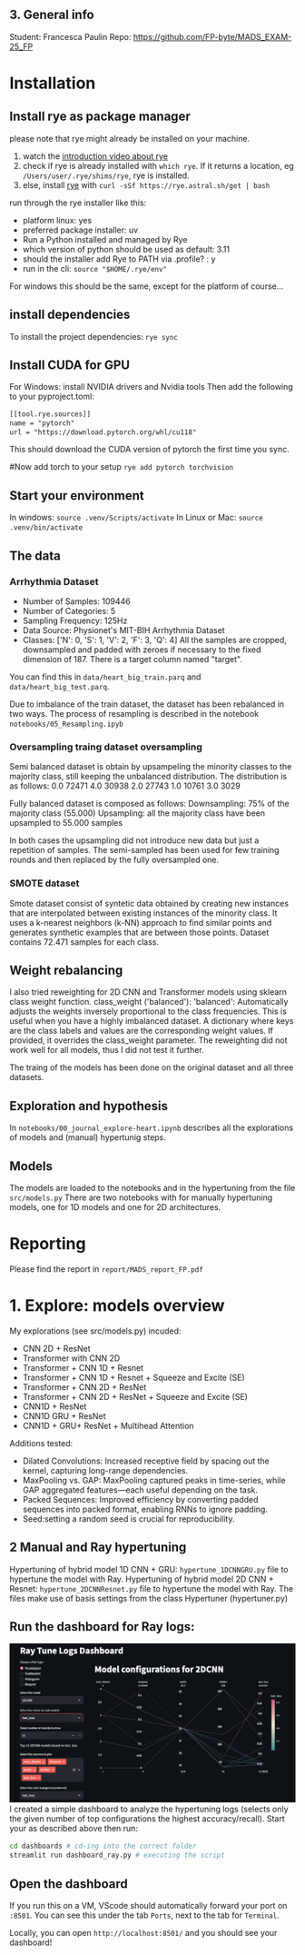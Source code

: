 ## 3. General info
Student: Francesca Paulin
Repo: https://github.com/FP-byte/MADS_EXAM-25_FP

# Installation

## Install rye as package manager
please note that rye might already be installed on your machine.
1. watch the [introduction video about rye](https://rye.astral.sh/guide/)
2. check if rye is already installed with `which rye`. If it returns a location, eg `/Users/user/.rye/shims/rye`, rye is installed.
3. else, install [rye](https://rye.astral.sh/) with `curl -sSf https://rye.astral.sh/get | bash`

run through the rye installer like this:
- platform linux: yes
- preferred package installer: uv
- Run a Python installed and managed by Rye
- which version of python should be used as default: 3.11
- should the installer add Rye to PATH via .profile? : y
- run in the cli: `source "$HOME/.rye/env"`

For windows this should be the same, except for the platform of course...

## install dependencies

To install the project dependencies:
`rye sync`

## Install CUDA for GPU 
For Windows: install NVIDIA drivers and Nvidia tools
Then add the following to your pyproject.toml:
```
[[tool.rye.sources]]
name = "pytorch"
url = "https://download.pytorch.org/whl/cu118"
```
This should download the CUDA version of pytorch the first time you sync.

#Now add torch to your setup
`rye add pytorch torchvision`

## Start your environment
In windows:
`source .venv/Scripts/activate`
In Linux or Mac:
`source .venv/bin/activate`


## The data
### Arrhythmia Dataset

- Number of Samples: 109446
- Number of Categories: 5
- Sampling Frequency: 125Hz
- Data Source: Physionet's MIT-BIH Arrhythmia Dataset
- Classes: ['N': 0, 'S': 1, 'V': 2, 'F': 3, 'Q': 4]
All the samples are cropped, downsampled and padded with zeroes if necessary to the fixed dimension of 187. There is a target column named "target".

You can find this in `data/heart_big_train.parq` and `data/heart_big_test.parq`.

Due to imbalance of the train dataset, the dataset has been rebalanced in two ways.
The process of resampling is described in the notebook `notebooks/05_Resampling.ipyb`

### Oversampling traing dataset oversampling
Semi balanced dataset is obtain by upsampeling the minority classes to the majority class, still keeping the unbalanced distribution.
The distribution is as follows:
0.0    72471
4.0    30938
2.0    27743
1.0    10761
3.0     3029

Fully balanced dataset is composed as follows:
Downsampling: 75% of the majority class (55.000) 
Upsampling: all the majority class have been upsampled to 55.000 samples

In both cases the upsampling did not introduce new data but just a repetition of samples.
The semi-sampled has been used for few training rounds and then replaced by the fully oversampled one.

### SMOTE dataset
Smote dataset consist of syntetic data obtained by creating new instances that are interpolated between existing instances of the minority class. It uses a k-nearest neighbors (k-NN) approach to find similar points and generates synthetic examples that are between those points.
Dataset contains 72.471 samples for each class.

## Weight rebalancing
I also tried reweighting for 2D CNN and Transformer models using sklearn class weight function.
class_weight ('balanced'): 'balanced': Automatically adjusts the weights inversely proportional to the class frequencies. This is useful when you have a highly imbalanced dataset. A dictionary where keys are the class labels and values are the corresponding weight values. If provided, it overrides the class_weight parameter.
The reweighting did not work well for all models, thus I did not test it further.

The traing of the models has been done on the original dataset and all three datasets.


## Exploration and hypothesis
In `notebooks/00_journal_explore-heart.ipynb` describes all the explorations of models and (manual) hypertunig steps.

## Models
The models are loaded to the notebooks and in the hypertuning from the file `src/models.py`
There are two notebooks with for manually hypertuning models, one for 1D models and one for 2D architectures. 

# Reporting
Please find the report in `report/MADS_report_FP.pdf`

# 1. Explore: models overview
My explorations (see src/models.py) incuded:
- CNN 2D + ResNet
- Transformer with CNN 2D
- Transformer + CNN 1D + Resnet
- Transformer + CNN 1D + Resnet + Squeeze and Excite (SE)
- Transformer + CNN 2D + ResNet
- Transformer + CNN 2D + ResNet + Squeeze and Excite (SE)
- CNN1D + ResNet
- CNN1D GRU + ResNet
- CNN1D + GRU+ ResNet + Multihead Attention

Additions tested:
- Dilated Convolutions: Increased receptive field by spacing out the kernel, capturing long-range dependencies.
- MaxPooling vs. GAP: MaxPooling captured peaks in time-series, while GAP aggregated features—each useful depending on the task.
- Packed Sequences: Improved efficiency by converting padded sequences into packed format, enabling RNNs to ignore padding.
- Seed:setting a random seed is crucial for reproducibility.

## 2 Manual and Ray hypertuning

Hypertuning of hybrid model 1D CNN + GRU: `hypertune_1DCNNGRU.py` file to hypertune the model with Ray. 
Hypertuning of hybrid model 2D CNN + Resnet: `hypertune_2DCNNResnet.py` file to hypertune the model with Ray. 
The files make use of basis settings from the class Hypertuner (hypertuner.py)


## Run the dashboard for Ray logs:

![Dashboard for data visualization of best models in Ray Tune logs](report/img/dashboard_ray.png)
I created a simple dashboard to analyze the hypertuning logs (selects only the given number of top configurations the highest accuracy/recall).
Start your as described above then run:
```bash
cd dashboards # cd-ing into the correct folder
streamlit run dashboard_ray.py # executing the script
```

## Open the dashboard
If you run this on a VM, VScode should automatically forward your port on `:8501`. You can see this under the tab `Ports`, next to the tab for `Terminal`.

Locally, you can open `http://localhost:8501/` and you should see your dashboard!



